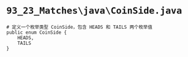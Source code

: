 # `93_23_Matches\java\CoinSide.java`

```
# 定义一个枚举类型 CoinSide，包含 HEADS 和 TAILS 两个枚举值
public enum CoinSide {
    HEADS,
    TAILS
}
```